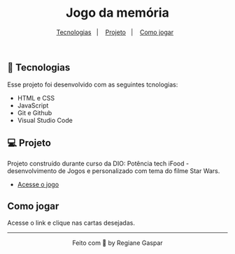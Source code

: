 <h1 align="center">Jogo da memória</h1>

<p align="center">
<a href="#-tecnologias">Tecnologias</a>&nbsp;&nbsp;&nbsp;|&nbsp;&nbsp;&nbsp;
<a href="#-projeto">Projeto</a>&nbsp;&nbsp;&nbsp;|&nbsp;&nbsp;&nbsp;
<a href="#-projeto">Como jogar</a>&nbsp;&nbsp;&nbsp;
</p>
<br>

## 🚀 Tecnologias

Esse projeto foi desenvolvido com as seguintes tcnologias:

- HTML e CSS
- JavaScript
- Git e Github
- Visual Studio Code

## 💻 Projeto
Projeto construído durante curso da DIO: Potência tech iFood - desenvolvimento de Jogos e personalizado com tema do filme Star Wars.

 - [Acesse o jogo](https://regianegaspar.github.io/dio-memoria/)

## Como jogar
Acesse o link e clique nas cartas desejadas. 

---

<p align="center"> Feito com 🤍 by Regiane Gaspar </p>
